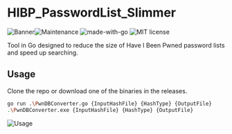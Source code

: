 # HIBP_PasswordList_Slimmer
![Banner](https://zupimages.net/up/20/18/xfr4.png)![Maintenance](https://img.shields.io/badge/Maintained%3F-yes-green.svg) ![made-with-go](https://img.shields.io/badge/malde%20with-go-blue)  ![MIT license](https://img.shields.io/badge/License-MIT-blue.svg)

Tool in Go designed to reduce the size of Have I Been Pwned password lists and speed up searching.

## Usage
Clone the repo or download one of the binaries in the releases.

```bash
go run .\PwnDBConverter.go {InputHashFile} {HashType} {OutputFile}
.\PwnDBConverter.exe {InputHashFile} {HashType} {OutputFile}
```
![Usage](https://zupimages.net/up/20/18/op6u.png)